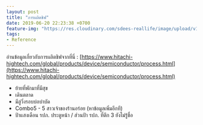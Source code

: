 ```yaml
---
layout: post
title: "การผลิตชิฟ"
date: 2019-06-20 22:23:38 +0700
feature-img: "https://res.cloudinary.com/sdees-reallife/image/upload/v1555658919/sample_feature_img.png"
tags:
- Reference
---
```

อ่านข้อมูลเกี่ยวกับการผลิตชิฟจากที่นี่ : [https://www.hitachi-hightech.com/global/products/device/semiconductor/process.html](https://www.hitachi-hightech.com/global/products/device/semiconductor/process.html)

<i class="fa fa-child" style="color:plum"></i>

- ย้ายที่พักมาที่มีสุข
- เดินตลาด
- มีลู่วิ่งรอบบ่อบำบัด
- Combo5 - 5 สาวเจ้าของร้านอร่อย (หาข้อมูลเพิ่มอีกที)
- ป้าแสงเดือน รปภ. ประตูหน้า / ส่วนป้า รปภ. ที่ตึก 3 ยังไม่รู้ชื่อ
